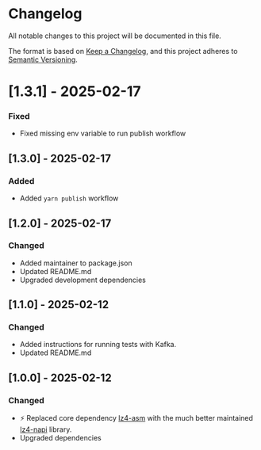 # Changelog
All notable changes to this project will be documented in this file.

The format is based on [Keep a Changelog](https://keepachangelog.com/en/1.1.0/),
and this project adheres to [Semantic Versioning](https://semver.org/spec/v2.0.0.html).

# [1.3.1] - 2025-02-17
### Fixed
- Fixed missing env variable to run publish workflow

## [1.3.0] - 2025-02-17
### Added
- Added `yarn publish` workflow

## [1.2.0] - 2025-02-17
### Changed
- Added maintainer to package.json
- Updated README.md
- Upgraded development dependencies

## [1.1.0] - 2025-02-12
### Changed
- Added instructions for running tests with Kafka.
- Updated README.md

## [1.0.0] - 2025-02-12
### Changed
- ⚡️ Replaced core dependency [lz4-asm](https://www.npmjs.com/package/lz4-asm) with the much better maintained [lz4-napi](https://www.npmjs.com/package/lz4-napi) library.
- Upgraded dependencies
